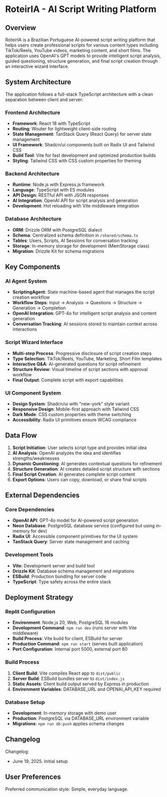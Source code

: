 # RoteirIA - AI Script Writing Platform

## Overview

RoteirIA is a Brazilian Portuguese AI-powered script writing platform that helps users create professional scripts for various content types including TikTok/Reels, YouTube videos, marketing content, and short films. The application uses OpenAI's GPT models to provide intelligent script analysis, guided questioning, structure generation, and final script creation through an interactive wizard interface.

## System Architecture

The application follows a full-stack TypeScript architecture with a clean separation between client and server:

### Frontend Architecture
- **Framework**: React 18 with TypeScript
- **Routing**: Wouter for lightweight client-side routing
- **State Management**: TanStack Query (React Query) for server state management
- **UI Framework**: Shadcn/ui components built on Radix UI and Tailwind CSS
- **Build Tool**: Vite for fast development and optimized production builds
- **Styling**: Tailwind CSS with CSS custom properties for theming

### Backend Architecture
- **Runtime**: Node.js with Express.js framework
- **Language**: TypeScript with ES modules
- **API Design**: RESTful API with JSON responses
- **AI Integration**: OpenAI API for script analysis and generation
- **Development**: Hot reloading with Vite middleware integration

### Database Architecture
- **ORM**: Drizzle ORM with PostgreSQL dialect
- **Schema**: Centralized schema definition in `/shared/schema.ts`
- **Tables**: Users, Scripts, AI Sessions for conversation tracking
- **Storage**: In-memory storage for development (MemStorage class)
- **Migration**: Drizzle Kit for schema migrations

## Key Components

### AI Agent System
- **ScriptingAgent**: State machine-based agent that manages the script creation workflow
- **Workflow Steps**: Input → Analysis → Questions → Structure → Generation → Completion
- **OpenAI Integration**: GPT-4o for intelligent script analysis and content generation
- **Conversation Tracking**: AI sessions stored to maintain context across interactions

### Script Wizard Interface
- **Multi-step Process**: Progressive disclosure of script creation steps
- **Type Selection**: TikTok/Reels, YouTube, Marketing, Short Film templates
- **Interactive Q&A**: AI-generated questions for script refinement
- **Structure Review**: Visual timeline of script sections with approval workflow
- **Final Output**: Complete script with export capabilities

### UI Component System
- **Design System**: Shadcn/ui with "new-york" style variant
- **Responsive Design**: Mobile-first approach with Tailwind CSS
- **Dark Mode**: CSS custom properties with theme switching
- **Accessibility**: Radix UI primitives ensure WCAG compliance

## Data Flow

1. **Script Initiation**: User selects script type and provides initial idea
2. **AI Analysis**: OpenAI analyzes the idea and identifies strengths/weaknesses
3. **Dynamic Questioning**: AI generates contextual questions for refinement
4. **Structure Generation**: AI creates detailed script structure with sections
5. **Final Script Creation**: AI generates complete script content
6. **Export Options**: Users can copy, download, or share final scripts

## External Dependencies

### Core Dependencies
- **OpenAI API**: GPT-4o model for AI-powered script generation
- **Neon Database**: PostgreSQL database service (configured but using in-memory for dev)
- **Radix UI**: Accessible component primitives for the UI system
- **TanStack Query**: Server state management and caching

### Development Tools
- **Vite**: Development server and build tool
- **Drizzle Kit**: Database schema management and migrations
- **ESBuild**: Production bundling for server code
- **TypeScript**: Type safety across the entire stack

## Deployment Strategy

### Replit Configuration
- **Environment**: Node.js 20, Web, PostgreSQL 16 modules
- **Development Command**: `npm run dev` (runs server with Vite middleware)
- **Build Process**: Vite build for client, ESBuild for server
- **Production Command**: `npm run start` (serves built application)
- **Port Configuration**: Internal port 5000, external port 80

### Build Process
1. **Client Build**: Vite compiles React app to `dist/public`
2. **Server Build**: ESBuild bundles server to `dist/index.js`
3. **Static Assets**: Client build output served by Express in production
4. **Environment Variables**: DATABASE_URL and OPENAI_API_KEY required

### Database Setup
- **Development**: In-memory storage with demo user
- **Production**: PostgreSQL via DATABASE_URL environment variable
- **Migrations**: `npm run db:push` applies schema changes

## Changelog

Changelog:
- June 19, 2025. Initial setup

## User Preferences

Preferred communication style: Simple, everyday language.